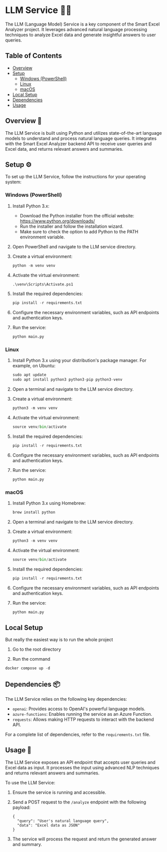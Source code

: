 # LLM Service 🤖💬

The LLM (Language Model) Service is a key component of the Smart Excel Analyzer project. It leverages advanced natural language processing techniques to analyze Excel data and generate insightful answers to user queries.

## Table of Contents

- [Overview](#overview)
- [Setup](#setup)
  - [Windows (PowerShell)](#windows-powershell)
  - [Linux](#linux)
  - [macOS](#macos)
- [Local Setup](#local-setup)
- [Dependencies](#dependencies-)
- [Usage](#usage-)

## Overview 📝

The LLM Service is built using Python and utilizes state-of-the-art language models to understand and process natural language queries. It integrates with the Smart Excel Analyzer backend API to receive user queries and Excel data, and returns relevant answers and summaries.

## Setup ⚙️

To set up the LLM Service, follow the instructions for your operating system:

### Windows (PowerShell)

1. Install Python 3.x:
   - Download the Python installer from the official website: <https://www.python.org/downloads/>
   - Run the installer and follow the installation wizard.
   - Make sure to check the option to add Python to the PATH environment variable.

2. Open PowerShell and navigate to the LLM service directory.

3. Create a virtual environment:

   ```python
   python -m venv venv
   ```

4. Activate the virtual environment:

   ```python
   .\venv\Scripts\Activate.ps1
   ```

5. Install the required dependencies:

   ```python
   pip install -r requirements.txt
   ```

6. Configure the necessary environment variables, such as API endpoints and authentication keys.

7. Run the service:

   ```python
   python main.py
   ```

### Linux

1. Install Python 3.x using your distribution's package manager. For example, on Ubuntu:

   ```python
   sudo apt update
   sudo apt install python3 python3-pip python3-venv
   ```

2. Open a terminal and navigate to the LLM service directory.

3. Create a virtual environment:

   ```python
   python3 -m venv venv
   ```

4. Activate the virtual environment:

   ```python
   source venv/bin/activate
   ```

5. Install the required dependencies:

   ```python
   pip install -r requirements.txt
   ```

6. Configure the necessary environment variables, such as API endpoints and authentication keys.

7. Run the service:

   ```python
   python main.py
   ```

### macOS

1. Install Python 3.x using Homebrew:

   ```python
   brew install python
   ```

2. Open a terminal and navigate to the LLM service directory.

3. Create a virtual environment:

   ```python
   python3 -m venv venv
   ```

4. Activate the virtual environment:

   ```python
   source venv/bin/activate
   ```

5. Install the required dependencies:

   ```python
   pip install -r requirements.txt
   ```

6. Configure the necessary environment variables, such as API endpoints and authentication keys.

7. Run the service:

   ```python
   python main.py
   ```

## Local Setup

But really the easiest way is to run the whole project

   1. Go to the root directory

   2. Run the command

   ```powershell
   docker compose up -d
   ```

## Dependencies 📦

The LLM Service relies on the following key dependencies:

- `openai`: Provides access to OpenAI's powerful language models.
- `azure-functions`: Enables running the service as an Azure Function.
- `requests`: Allows making HTTP requests to interact with the backend API.

For a complete list of dependencies, refer to the `requirements.txt` file.

## Usage 🚀

The LLM Service exposes an API endpoint that accepts user queries and Excel data as input. It processes the input using advanced NLP techniques and returns relevant answers and summaries.

To use the LLM Service:

1. Ensure the service is running and accessible.
2. Send a POST request to the `/analyze` endpoint with the following payload:

   ```http
   {
     "query": "User's natural language query",
     "data": "Excel data as JSON"
   }
   ```

3. The service will process the request and return the generated answer and summary.
